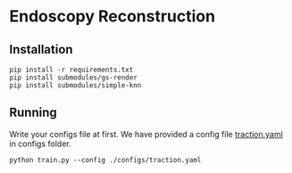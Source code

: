 # Endoscopy Reconstruction

## Installation
```
pip install -r requirements.txt
pip install submodules/gs-render
pip install submodules/simple-knn
```

## Running
Write your configs file at first. We have provided a config file [traction.yaml](./configs/traction.yaml) in configs folder.
```
python train.py --config ./configs/traction.yaml
```